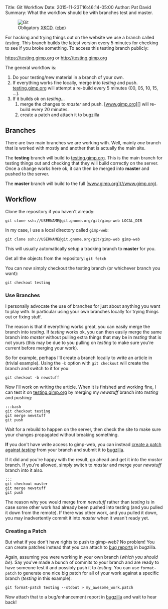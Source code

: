 Title: Git Workflow 
Date: 2015-11-23T16:46:14-05:00
Author: Pat David
Summary: What the workflow should be with branches test and master.

<figure>
<img src="//imgs.xkcd.com/comics/git.png" title="If that doesn't fix it, git.txt contains the phone number of a friend of mine who understands git. Just wait through a few minutes of 'It's really pretty simple, just think of branches as...' and eventually you'll learn the commands that will fix everything." alt="Git">
<figcaption>
Obligatory <a href="https://xkcd.com/1597/">XKCD</a>. 
(<a class='cc' href='http://creativecommons.org/licenses/by-nc/2.5/' title='Creative Commons Attribution-NonCommercial'>cbn</a>)
</figcaption>
</figure>

For hacking and trying things out on the website we use a branch called *testing*.
This branch builds the latest version every 5 minutes for checking to see if you broke something.
To access this testing branch publicly:

<https://testing.gimp.org> or <http://testing.gimp.org>

The general workflow is:

1. Do your testing/new material in a branch of your own.
2. If everything works fine locally, merge into *testing* and push.
        [testing.gimp.org][] will attempt a re-build every 5 minutes (00, 05, 10, 15, ...).  
3. If it builds ok on *testing*...
    1. merge the changes to *master* and push.
        [www.gimp.org][] will re-build every 20 minutes.
    2. create a patch and attach it to bugzilla

[testing.gimp.org]: //testing.gimp.org
[www.gimp.org]: //www.gimp.org



## Branches

There are two main branches we are working with.
Well, mainly *one* branch that is worked with mostly and another that is actually the main site.

The **testing** branch will build to [testing.gimp.org](//testing.gimp.org).
This is the main branch for testing things out and checking that they will build correctly on the server.
Once a change works here ok, it can then be merged into **master** and pushed to the server.

The **master** branch will build to the full [www.gimp.org](//www.gimp.org).



## Workflow

Clone the repository if you haven't already:

`git clone ssh://USERNAME@git.gnome.org/git/gimp-web LOCAL_DIR`

In my case, I use a local directory called `gimp-web`:

`git clone ssh://USERNAME@git.gnome.org/git/gimp-web gimp-web`

This will usually automatically setup a tracking branch to **master** for you.

Get all the objects from the repository: `git fetch`

You can now simply checkout the testing branch (or whichever branch you want):

`git checkout testing`



### Use Branches

I personally advocate the use of branches for just about anything you want to play with.
In particular using your own branches locally for trying things out or fixing stuff.

The reason is that if everything works great, you can easily merge the branch into *testing*.
If *testing* works ok, you can then easily merge the same branch into *master* without pulling extra things that may be in *testing* that is not yours (this may be due to you pulling on *testing* to make sure you're current before merging your work).

So for example, perhaps I'll create a branch locally to write an article in (trivial example).
Using the `-b` option with `git checkout` will create the branch and switch to it for you:

`git checkout -b newstuff`

Now I'll work on writing the article.
When it is finished and working fine, I can test it on [testing.gimp.org][] by merging my *newstuff* branch into *testing* and pushing:

    :::bash
    git checkout testing
    git merge newstuff
    git push

Wait for a rebuild to happen on the server, then check the site to make sure your changes propagated without breaking something.

**If** you don't have write access to gimp-web, you can instead [create a patch against *testing*](#creating-a-patch) from your branch and submit it to [bugzilla][report].

If it did and you're happy with the result, go ahead and get it into the *master* branch.
If you're allowed, simply switch to *master* and merge your *newstuff* branch into it also.

    :::
    git checkout master
    git merge newstuff
    git push

The reason why you would merge from *newstuff* rather than *testing* is in case some other work had already been pushed into testing (and you pulled it down from the remote).  If there was other work, and you pulled it down, you may inadvertently commit it into *master* when it wasn't ready yet.



### Creating a Patch

But what if you don't have rights to push to gimp-web?
No problem!
You can create patches instead that you can attach to [bug reports][report] in bugzilla.

Again, assuming you were working in your own branch (*which you should be*).
Say you've made a bunch of commits to your branch and are ready to have someone test it and possibly push it to *testing*.
You can use `format-patch` to generate one nice big patch for all of your work against a specific branch (*testing* in this example):

`git format-patch testing --stdout > my_awesome_work.patch`

Now attach that to a bug/enhancement report in [bugzilla][report] and wait to hear back!

[report]: https://bugzilla.gnome.org/enter_bug.cgi?product=gimp-web
